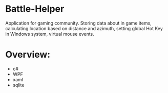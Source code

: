 # Battle-Helper
Application for gaming community. Storing data about in game items, calculating location based on distance and azimuth, setting global Hot Key in Windows system, virtual mouse events.
# Overview:
* c#
* WPF
* xaml
* sqlite
